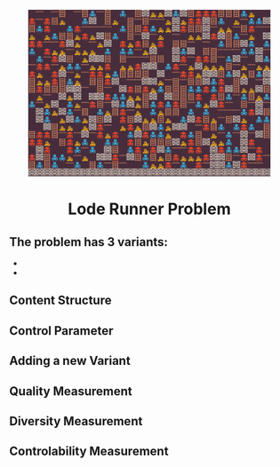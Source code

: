 <p align="center">
	<img height="300px" src="../../../images/loderunner/example.png"/>
</p>
<h1 align="center">
Lode Runner Problem
</h1>

The problem has 3 variants:
- 
-
-

## Content Structure


## Control Parameter


## Adding a new Variant


## Quality Measurement


## Diversity Measurement


## Controlability Measurement
